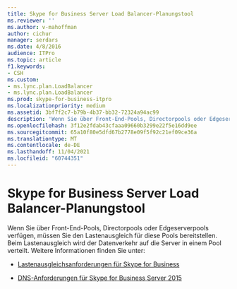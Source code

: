 ```yaml
---
title: Skype for Business Server Load Balancer-Planungstool
ms.reviewer: ''
ms.author: v-mahoffman
author: cichur
manager: serdars
ms.date: 4/8/2016
audience: ITPro
ms.topic: article
f1.keywords:
- CSH
ms.custom:
- ms.lync.plan.LoadBalancer
- ms.lync.plan.LoadBalancer
ms.prod: skype-for-business-itpro
ms.localizationpriority: medium
ms.assetid: 3bf7f2c7-b79b-4b37-bb32-72324a94ac99
description: 'Wenn Sie über Front-End-Pools, Directorpools oder Edgeserverpools verfügen, müssen Sie den Lastenausgleich für diese Pools bereitstellen. Beim Lastenausgleich wird der Datenverkehr auf die Server in einem Pool verteilt. Weitere Informationen finden Sie unter:'
ms.openlocfilehash: 3f12e2fdab43cfaaa09660b3299e22f5e16dd9ee
ms.sourcegitcommit: 65a10f80e5dfd67b2778e09f5f92c21ef09ce36a
ms.translationtype: MT
ms.contentlocale: de-DE
ms.lasthandoff: 11/04/2021
ms.locfileid: "60744351"
---
```

# <a name="skype-for-business-server-load-balancer-planning-tool"></a>Skype for Business Server Load Balancer-Planungstool
 
Wenn Sie über Front-End-Pools, Directorpools oder Edgeserverpools verfügen, müssen Sie den Lastenausgleich für diese Pools bereitstellen. Beim Lastenausgleich wird der Datenverkehr auf die Server in einem Pool verteilt. Weitere Informationen finden Sie unter:
  
- [Lastenausgleichsanforderungen für Skype for Business](../../plan-your-deployment/network-requirements/load-balancing.md)
    
- [DNS-Anforderungen für Skype for Business Server 2015](../../plan-your-deployment/network-requirements/dns.md)
    